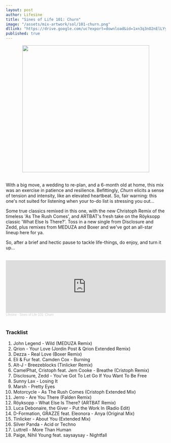 ```yaml
---
layout: post
author: Lifesine
title: "Sines of Life 101: Churn"
image: "/assets/mix-artwork/sol/101-churn.png"
dllink: "https://drive.google.com/uc?export=download&id=1xn3q3nO2nElLYyIpQ7l6xhQRa-drlPTC"
published: true
---
```


<div style="text-align:center"><img src="{{ page.image }}" width="400px" height="auto" /></div>
<br>

With a big move, a wedding to re-plan, and a 6-month old at home, this mix was an exercise in patience and resilience. Befittingly, _Churn_ elicits a sense of tension and intensity, like an elevated heartbeat. So, fair warning: this one's not suited for listening when your to-do list is stressing you out...

Some true classics remixed in this one, with the new Christoph Remix of the timeless 'As The Rush Comes', and ARTBAT's fresh take on the Röyksopp classic 'What Else Is There?'. Toss in a new single from Disclosure and Zedd, plus remixes from MEDUZA and Boxer and we've got an all-star lineup here for ya.

So, after a brief and hectic pause to tackle life-things, do enjoy, and turn it up...

<br>

<iframe width="100%" height="166" scrolling="no" frameborder="no" allow="autoplay" src="https://w.soundcloud.com/player/?url=https%3A//api.soundcloud.com/tracks/1268046625%3Fsecret_token%3Ds-PLV0y7imGB2&color=%23e72134&auto_play=false&hide_related=false&show_comments=true&show_user=true&show_reposts=false&show_teaser=true"></iframe><div style="font-size: 10px; color: #cccccc;line-break: anywhere;word-break: normal;overflow: hidden;white-space: nowrap;text-overflow: ellipsis; font-family: Interstate,Lucida Grande,Lucida Sans Unicode,Lucida Sans,Garuda,Verdana,Tahoma,sans-serif;font-weight: 100;"><a href="https://soundcloud.com/lifesine" title="Lifesine" target="_blank" style="color: #cccccc; text-decoration: none;">Lifesine</a> · <a href="https://soundcloud.com/lifesine/sines-of-life-101/s-PLV0y7imGB2" title="Sines of Life 101: Churn" target="_blank" style="color: #cccccc; text-decoration: none;">Sines of Life 101: Churn</a></div>

<br>

### Tracklist

01. John Legend - Wild (MEDUZA Remix)
02. Qrion - Your Love (Jordin Post & Qrion Extended Remix)
03. Dezza - Real Love (Boxer Remix)
04. Eli & Fur feat. Camden Cox - Burning
05. Alt-J - Breezeblocks (Tinlicker Remix)
06. CamelPhat, Cristoph feat. Jem Cooke - Breathe (Cristoph Remix)
07. Disclosure, Zedd - You've Got To Let Go If You Want To Be Free
08. Sunny Lax - Losing It
09. Marsh - Pretty Eyes
10. Motorcycle - As The Rush Comes (Cristoph Extended Mix)
11. Jerro - Are You There (Falden Remix)
12. Röyksopp - What Else Is There? (ARTBAT Remix)
13. Luca Debonaire, the Giver - Put the Work In (Radio Edit)
14. D-Formation, GRAZZE feat. Eleonora - Anya (Original Mix)
15. Tinlicker - About You (Extended Mix)
16. Silver Panda - Acid or Techno
17. Luttrell - More Than Human
18. Paige, Nihil Young feat. saysaysay - Nightfall

<br>


